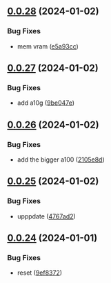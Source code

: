 ## [0.0.28](https://github.com/technovangelist/obm/compare/v0.0.27...v0.0.28) (2024-01-02)


### Bug Fixes

* mem vram ([e5a93cc](https://github.com/technovangelist/obm/commit/e5a93cc89248841abdc94c7b3b21a15bb8d98235))



## [0.0.27](https://github.com/technovangelist/obm/compare/v0.0.26...v0.0.27) (2024-01-02)


### Bug Fixes

* add a10g ([9be047e](https://github.com/technovangelist/obm/commit/9be047e19eb1de0441e01924ecac03d76b9a9c6d))



## [0.0.26](https://github.com/technovangelist/obm/compare/v0.0.25...v0.0.26) (2024-01-02)


### Bug Fixes

* add the bigger a100 ([2105e8d](https://github.com/technovangelist/obm/commit/2105e8d6f7d835bc8d7ed02a63101480d67f3135))



## [0.0.25](https://github.com/technovangelist/obm/compare/v0.0.24...v0.0.25) (2024-01-02)


### Bug Fixes

* upppdate ([4767ad2](https://github.com/technovangelist/obm/commit/4767ad280692fc41e5e73a9196f6b648b67948ff))



## [0.0.24](https://github.com/technovangelist/obm/compare/v0.0.23...v0.0.24) (2024-01-01)


### Bug Fixes

* reset ([9ef8372](https://github.com/technovangelist/obm/commit/9ef83723fddef2c01f034dc1eb97243d110b2ad4))



